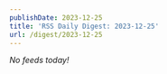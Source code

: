 ```yaml
---
publishDate: 2023-12-25
title: 'RSS Daily Digest: 2023-12-25'
url: /digest/2023-12-25
---
```


_No feeds today!_
